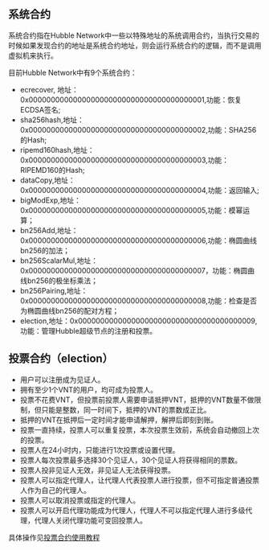 ## 系统合约
系统合约指在Hubble Network中一些以特殊地址的系统调用合约，当执行交易的时候如果发现合约的地址是系统合约地址，则会运行系统合约的逻辑，而不是调用虚拟机来执行。

目前Hubble Network中有9个系统合约：

- ecrecover, 地址：0x0000000000000000000000000000000000000001,功能：恢复ECDSA签名;
- sha256hash,地址：0x0000000000000000000000000000000000000002,功能：SHA256的Hash;
- ripemd160hash,地址：0x0000000000000000000000000000000000000003,功能：RIPEMD160的Hash;
- dataCopy,地址：0x0000000000000000000000000000000000000004,功能：返回输入;
- bigModExp,地址：0x0000000000000000000000000000000000000005,功能：模幂运算；
- bn256Add,地址：0x0000000000000000000000000000000000000006,功能：椭圆曲线bn256的加法；
- bn256ScalarMul,地址：0x0000000000000000000000000000000000000007，功能：椭圆曲线bn256的极坐标乘法；
- bn256Pairing,地址：0x0000000000000000000000000000000000000008,功能：检查是否为椭圆曲线bn256的配对方程；
- election,地址：0x0000000000000000000000000000000000000009,功能：管理Hubble超级节点的注册和投票。
  
## 投票合约（election）

- 用户可以注册成为见证人。 
- 拥有至少1个VNT的用户，均可成为投票人。
- 投票不花费VNT，但投票前投票人需要申请抵押VNT，抵押的VNT数量不做限制，但只能是整数，同一时间下，抵押的VNT的票数成正比。
- 抵押的VNT在抵押后一定时间才能申请解押，解押后即刻到账。
- 投票一直持续，投票人可以重复投票，本次投票生效前，系统会自动撤回上次的投票。
- 投票人在24小时内，只能进行1次投票或设置代理。
- 投票人每次投票最多选择30个见证人，30个见证人将获得相同的票数。
- 投票人投非见证人无效，非见证人无法获得投票。
- 投票人可以指定代理人，让代理人代表投票人进行投票，但不可指定普通投票人作为自己的代理人。
- 投票人可以取消投票或指定的代理人。
- 投票人可以开启代理功能成为代理人，代理人不可以指定代理人进行多级代理，代理人关闭代理功能可变回投票人。


具体操作见[投票合约使用教程](https://github.com/vntchain/vnt-documentation/blob/master/introduction/take-part-in-witness-election/take-part-in-witness-election.md#%E6%B3%A8%E5%86%8C%E8%A7%81%E8%AF%81%E4%BA%BA%E8%8A%82%E7%82%B9)                                                                          